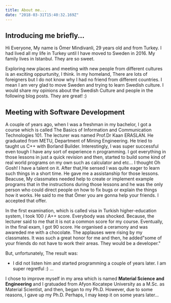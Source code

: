 ```yaml
---
title: About me...
date: "2018-03-31T15:40:32.169Z"
---
```


## Introducing me briefly...

Hi Everyone, My name is Ömer Mindivanli, 29 years old and from Turkey. I had lived all my life in Turkey until I have moved to Sweden in 2016. My family lives in Istanbul. They are so sweet.

Exploring new places and meeting with new people from different cultures is an exciting oppurtunity, I think. In my homeland, There are lots of foreigners but I do not know why I had no friend from different countries. I mean I am very glad to move Sweden and trying to learn Swedish culture. I would share my opinions about the Swedish Culture and people in the following blog posts. They are great! :)

## Meeting with Software Development

A couple of years ago, when I was a freshman in my bachelor, I got a course which is called The Basics of Information and Communication Technologies 101. The lecturer was named Prof.Dr Kaan ERASLAN. He graduated from METU, Department of Mining Engineering. He tried to taught us C++ with Borland Builder. Interestingly, I was super successful even tough I have any sort of experience n programming. I got everything in those lessons in just a quick revision and then, started to build some kind of real world programs on my own such as calculator and etc... I thought Oh Gosh! I have a talent on it. After that,He sensed I was quite eager to learn such things in a short time. He gave me a assistanship for those lessons. Beacuse, My classmates needed help to create or implement example programs that in the instructions during those lessons and he was the only person who could direct people on how to fix bugs or explain the things how it works. He said to me that Ömer you are gonna help your friends. I accepted that offer.

In the first examination, which is called visa in Turkish higher-education system, I took 100 / A++ score. Everybody was shocked. Because, the lecturer said to me that it is not a common score for my course. Eventually, in the final exam, I got 90 score. He organised a ceramony and was awareded me with a chocolate. The applauses were rising by my classmates. It was such a great honor for me and then, he added"some of your friends do not have to work their areas. They would be a developer."

But, unfortunately, The result was:

* I did not listen him and started programming a couple of years later. I am super regretful :) ...

I chose to improve myself in my area which is named **Material Science and Engineering** and I gratuaded from Afyon Kocatepe University as a M.Sc. as Material Scientist, and then, began to my Ph.D. However, due to some reasons, I gave up my Ph.D. Perhaps, I may keep it on some years later...
